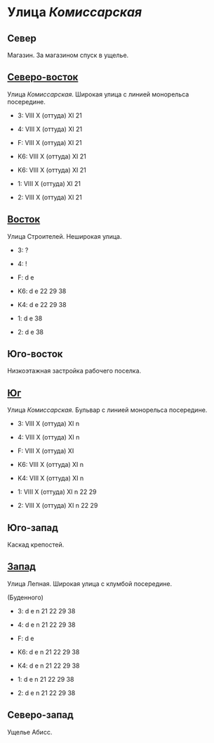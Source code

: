 # Улица *Комиссарская*

## Север

Магазин.
За магазином спуск в ущелье.

## [Северо-восток](./10580040.md)

Улица *Комиссарская*.
Широкая улица с линией монорельса посередине.

* 3:    VIII    X (оттуда)  XI
        21
* 4:    VIII    X (оттуда)  XI
        21
* F:    VIII    X (оттуда)  XI
        21

* K6:   VIII    X (оттуда)  XI
        21
* K6:   VIII    X (оттуда)  XI
        21
* 1:    VIII    X (оттуда)  XI
        21
* 2:    VIII    X (оттуда)  XI
        21

## [Восток](./10580060.md)

Улица Строителей.
Неширокая улица.

* 3:    ?
* 4:    !
* F:    d   e

* K6:   d   e
        22  29  38
* K4:   d   e
        22  29  38
* 1:    d   e
        38
* 2:    d   e
        38

## Юго-восток

Низкоэтажная застройка рабочего поселка.

## [Юг](./10570065.md)

Улица *Комиссарская*.
Бульвар с линией монорельса посередине.

* 3:    VIII    X (оттуда)  XI
        n
* 4:    VIII    X (оттуда)  XI
        n
* F:    VIII    X (оттуда)  XI

* K6:   VIII    X (оттуда)  XI
        n
* K4:   VIII    X (оттуда)  XI
        n
* 1:    VIII    X (оттуда)  XI
        n
        22  29
* 2:    VIII    X (оттуда)  XI
        n
        22  29

## Юго-запад

Каскад крепостей.

## [Запад](./10545060.md)

Улица Лепная.
Широкая улица с клумбой посередине.

(Буденного)

* 3:    d   e   n
        21  22  29  38
* 4:    d   e   n
        21  22  29  38
* F:    d   e

* K6:   d   e   n
        21  22  29  38
* K4:   d   e   n
        21  22  29  38
* 1:    d   e   n
        21  22  29  38
* 2:    d   e   n
        21  22  29  38

## Северо-запад

Ущелье Абисс.
